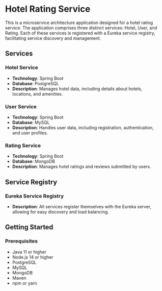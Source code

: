 # Hotel Rating Service

This is a microservice architecture application designed for a hotel rating service. The application comprises three distinct services: Hotel, User, and Rating. Each of these services is registered with a Eureka service registry, facilitating service discovery and management.

## Services

### Hotel Service
- **Technology**: Spring Boot
- **Database**: PostgreSQL
- **Description**: Manages hotel data, including details about hotels, locations, and amenities.

### User Service
- **Technology**: Spring Boot
- **Database**: MySQL
- **Description**: Handles user data, including registration, authentication, and user profiles.

### Rating Service
- **Technology**: Spring Boot
- **Database**: MongoDB
- **Description**: Manages hotel ratings and reviews submitted by users.

## Service Registry

### Eureka Service Registry
- **Description**: All services register themselves with the Eureka server, allowing for easy discovery and load balancing.

## Getting Started

### Prerequisites
- Java 11 or higher
- Node.js 14 or higher
- PostgreSQL
- MySQL
- MongoDB
- Maven
- npm or yarn


